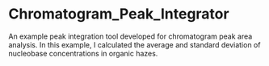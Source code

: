 # Chromatogram_Peak_Integrator
An example peak integration tool developed for chromatogram peak area analysis. In this example, I calculated the average and standard deviation of nucleobase concentrations in organic hazes.
